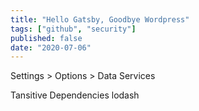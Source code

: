 ```yaml
---
title: "Hello Gatsby, Goodbye Wordpress"
tags: ["github", "security"]
published: false
date: "2020-07-06"
---
```


Settings > Options > Data Services

Tansitive Dependencies lodash